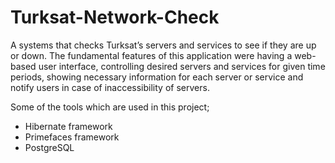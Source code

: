 # Turksat-Network-Check

A systems that checks Turksat’s servers and services to see if they are up or down. The fundamental features of this application were having a web-based user interface, controlling desired servers and services for given time periods, showing necessary information for each server or service and notify users in case of inaccessibility of servers.

Some of the tools which are used in this project;
- Hibernate framework 
- Primefaces framework
- PostgreSQL

